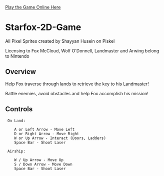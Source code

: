[Play the Game Online Here](https://replit.com/@ShayyanHusein/Starfox-2D-or-Shayyan-Husein)

# Starfox-2D-Game
All Pixel Sprites created by Shayyan Husein on Piskel 

Licensing to Fox McCloud, Wolf O'Donnell, Landmaster and Arwing belong to Nintendo

## Overview

 Help Fox traverse through lands to retrieve the key to his Landmaster! 
 
 Battle enemies, avoid obstacles and help Fox accomplish his mission!

## Controls

     On Land: 
     
        A or Left Arrow - Move Left 
        D or Right Arrow - Move Right
        W or Up Arrow - Interact (Doors, Ladders) 
        Space Bar - Shoot Laser 

     Airship:
     
        W / Up Arrow - Move Up
        S / Down Arrow - Move Down
        Space Bar - Shoot Laser
